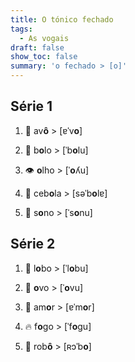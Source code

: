 ```yaml
---
title: O tónico fechado
tags:
  - As vogais
draft: false
show_toc: false
summary: 'o fechado > [o]'
---
```

## Série 1

1. <e-moji>👴</e-moji> av**ô** > [ɐˈv**o**]

2. <e-moji>🎂</e-moji> b**o**lo >  [ˈb**o**lu]

3. <e-moji>👁️</e-moji> **o**lho > [ˈ**o**ʎu]

4. <e-moji>🧅</e-moji> ceb**o**la > [səˈb**o**lɐ]

5. <e-moji>🥱</e-moji> s**o**no > [ˈs**o**nu]

## Série 2

1. <e-moji>🐺</e-moji> l**o**bo > [ˈl**o**bu]

2. <e-moji>🥚</e-moji> **o**vo > [ˈ**o**vu]

3. <e-moji>💑</e-moji> am**o**r > [ɐˈm**o**r]

4. <e-moji>🔥</e-moji> f**o**go > [ˈf**o**ɡu]

5. <e-moji>🤖</e-moji> rob**ô** > [ʀɔˈb**o**]
